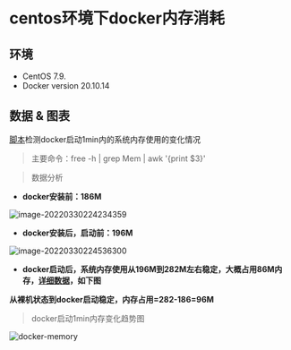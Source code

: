 # centos环境下docker内存消耗

## 环境

- CentOS 7.9.
- Docker version 20.10.14

## 数据 & 图表

[脚本](./docker-watch.sh)检测docker启动1min内的系统内存使用的变化情况

> 主要命令：free -h | grep Mem | awk '{print $3}'

> 数据分析

- **docker安装前：186M**

![image-20220330224234359](https://tva1.sinaimg.cn/large/e6c9d24ely1h0sagvidnnj212c09qt9p.jpg)

- **docker安装后，启动前：196M**

![image-20220330224536300](https://tva1.sinaimg.cn/large/e6c9d24ely1h0sak0pju6j211y08q0to.jpg)

- **docker启动后，系统内存使用从196M到282M左右稳定，大概占用86M内存，[详细数据](./memory-change.txt)，如下图**



**从裸机状态到docker启动稳定，内存占用=282-186=96M**



> docker启动1min内存变化趋势图

![docker-memory](https://tva1.sinaimg.cn/large/e6c9d24ely1h0sa2b1cmuj218g0hs758.jpg)